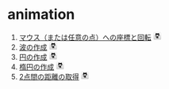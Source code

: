 # animation

1.  [マウス（または任意の点）への座標と回転](./examples/sample/01-rotate-to-mouse.html)
    			[![[source]](./examples/include/file_icon.png)](https://github.com/k-yasu/animation/blob/master/examples/sample/01-rotate-to-mouse.html "View source code on GitHub")
2.  [波の作成](./examples/sample/04-wave-1.html)
    			[![[source]](./examples/include/file_icon.png)](https://github.com/k-yasu/animation/blob/master/examples/sample/04-wave-1.html "View source code on GitHub")
3.  [円の作成](./examples/sample/08-circle.html)
    			[![[source]](./examples/include/file_icon.png)](https://github.com/k-yasu/animation/blob/master/examples/sample/08-circle.html "View source code on GitHub")
4.  [楕円の作成](./examples/sample/09-oval.html)
    			[![[source]](./examples/include/file_icon.png)](https://github.com/k-yasu/animation/blob/master/examples/sample/09-oval.html "View source code on GitHub")
5.  [2点間の距離の取得](./examples/sample/11-mouse-distance.html)
    			[![[source]](./examples/include/file_icon.png)](https://github.com/k-yasu/animation/blob/master/examples/sample/11-mouse-distance.html "View source code on GitHub")